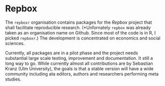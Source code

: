 # Repbox

The `repboxr` organisation contains packages for the *Repbox* project that shall facilitate reproducible research. (*Unfornately `repbox` was already taken as an organisation name on Github. Since most of the code is in R, I picked `repboxr`.) The development is concentrated on economics and social sciences.

Currently, all packages are in a pilot phase and the project needs substantial large scale testing, improvement and documentation. It still a long way to go. While currently almost all contributions are by Sebastian Kranz (Ulm University), the goals is that a stable version will have a wide community including ata editors, authors and researchers performing meta studies.


